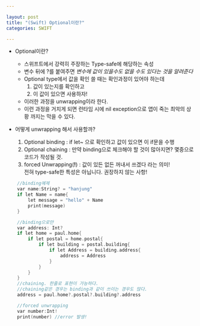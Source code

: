 ```yaml
---

layout: post
title: "(Swift) Optional이란?"
categories: SWIFT

---
```


-	Optional이란?
	-	스위프트에서 강력히 주장하는 Type-safe에 해당하는 속성
	-	변수 뒤에 ?를 붙여주면 *변수에 값이 있을수도 없을 수도 있다는 것을 알려준다*
	-	Optional type에서 값을 확인 쓸 때는 확인과정이 있어야 하는데
		1.	값이 있는지를 확인하고
		2.	이 값이 있으면 사용하자!
	-	이러한 과정을 unwrapping이라 한다.
	-	이런 과정을 거치게 되면 런타임 시에 nil exception으로 앱이 죽는 최악의 상황 까지는 막을 수 있다.
-	어떻게 unwrapping 해서 사용할까?

	1.	Optional binding : if let~ 으로 확인하고 값이 있으면 이 if문을 수행
	2.  Optional chaining : 만약 binding으로 체크해야 할 것이 많아지면? 몇중으로 코드가 작성될 것.
	3.	forced Unwrapping(**!**) : 값이 있든 없든 꺼내서 쓰겠다 라는 의미!<br/> 전혀 type-safe한 특성은 아닙니다. 권장하지 않는 사항!

```objective-c
	//binding예제
	var name:String? = "hanjung"
	if let Name = name{
	    let message = "hello" + Name
	    print(message)
	}

	//binding으로만
	var address: Int?
	if let home = paul.home{
	    if let postal = home.postal{
	        if let building = postal.building{
	            if let Address = building.address{
	                address = Address
	            }
	        }
	    }
	}
	//chaining. 한줄로 표현이 가능하다.
	//chaining같은 경우는 binding과 같이 쓰이는 경우도 많다.
	address = paul.home?.postal?.building?.address

	//forced unwrapping
	var number:Int!
	print(number) //error 발생!
```
